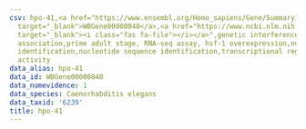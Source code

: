 ```yaml
---
csv: hpo-41,<a href="https://www.ensembl.org/Homo_sapiens/Gene/Summary?db=core;g=WBGene00008048"
  target="_blank">WBGene00008048</a>,<a href="https://www.ncbi.nlm.nih.gov/pubmed/30894454"
  target="_blank"><i class="fas fa-file"></i></a>",genetic interference,functional
  association,prime adult stage, RNA-seq assay, hsf-1 overexpression,nucleotide sequence
  identification,nucleotide sequence identification,transcriptional regulation,down-regulates
  activity
data_alias: hpo-41
data_id: WBGene00008048
data_numevidence: 1
data_species: Caenorhabditis elegans
data_taxid: '6239'
title: hpo-41
---
```

